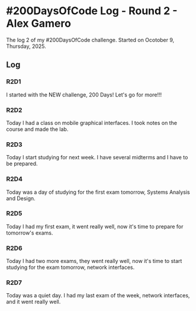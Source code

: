# #200DaysOfCode Log - Round 2 - Alex Gamero

The log 2 of my #200DaysOfCode challenge. Started on Ocotober 9, Thursday, 2025.

## Log

### R2D1 
I started with the NEW challenge, 200 Days! Let's go for more!!!

### R2D2
Today I had a class on mobile graphical interfaces. I took notes on the course and made the lab.

### R2D3
Today I start studying for next week. I have several midterms and I have to be prepared.

### R2D4
Today was a day of studying for the first exam tomorrow, Systems Analysis and Design. 

### R2D5
Today I had my first exam, it went really well, now it's time to prepare for tomorrow's exams.

### R2D6
Today I had two more exams, they went really well, now it's time to start studying for the exam tomorrow, network interfaces.

### R2D7
Today was a quiet day. I had my last exam of the week, network interfaces, and it went really well.